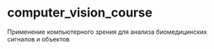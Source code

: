 # computer_vision_course
Применение компьютерного зрения для анализа биомедицинских сигналов и объектов
